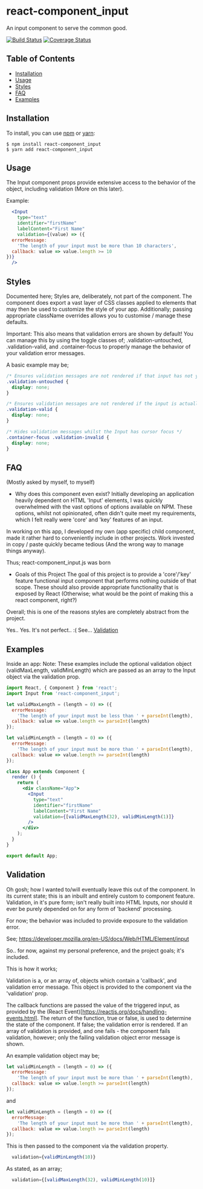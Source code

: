 # react-component_input

An input component to serve the common good.

[![Build Status](https://travis-ci.org/dmblack/react-component_input.js.svg?branch=master)](https://travis-ci.org/dmblack/react-component_input.js?branch=master)
[![Coverage Status](https://coveralls.io/repos/github/dmblack/react-component_input.js/badge.svg?branch=master)](https://coveralls.io/github/dmblack/react-component_input.js?branch=master)

## Table of Contents

* [Installation](#installation)
* [Usage](#usage)
* [Styles](#styles)
* [FAQ](#FAQ)
* [Examples](#examples)

## Installation

To install, you can use [npm](https://npmjs.org/) or [yarn](https://yarnpkg.com):


    $ npm install react-component_input
    $ yarn add react-component_input


## Usage

The Input component props provide extensive access to the behavior of the object, including validation (More on this later).

Example:

```jsx
  <Input
    type="text"
    identifier="firstName"
    labelContent="First Name"
    validation={(value) => ({
  errorMessage:
    'The length of your input must be more than 10 characters',
  callback: value => value.length >= 10
})}
  />
```

## Styles

Documented here; Styles are, deliberately, not part of the component. The component does export a vast layer of CSS classes
applied to elements that may then be used to customize the style of your app. Additionally; passing appropriate className
overrides allows you to customise / manage these defaults.

Important:
This also means that validation errors are shown by default! You can manage this by using the toggle classes of;
.validation-untouched, .validation-valid, and .container-focus to properly manage the behavior of your validation error
messages.

A basic example may be;
```css
/* Ensures validation messages are not rendered if that input has not yet been modified */
.validation-untouched {
  display: none;
}

/* Ensures validation messages are not rendered if the input is actually valid */ 
.validation-valid {
  display: none;
}

/* Hides validation messages whilst the Input has cursor focus */
.container-focus .validation-invalid {
  display: none;
}
```

## FAQ
(Mostly asked by myself, to myself)

* Why does this component even exist?
Initially developing an application heavily dependent on HTML 'Input' elements,
I was quickly overwhelmed with the vast options of options available on NPM.
These options, whilst not opinionated, often didn't quite meet my requirements,
which I felt really were 'core' and 'key' features of an input.

In working on this app, I developed my own (app specific) child component, made
it rather hard to conveniently include in other projects. Work invested in copy
/ paste quickly became tedious (And the wrong way to manage things anyway).

Thus; react-component_input.js was born

* Goals of this Project
The goal of this project is to provide a 'core'/'key' feature functional input
component that performs nothing outside of that scope. These should also provide
appropriate functionality that is exposed by React (Otherwise; what would be the
point of making this a react component, right?)

Overall; this is one of the reasons styles are completely abstract from the
project.

Yes.. Yes. It's not perfect.. :( See... [Validation](#Validation)

## Examples

Inside an app:
Note: These examples include the optional validation object (validMaxLength, validMinLength) which are passed as an array
to the Input object via the validation prop.

```jsx
import React, { Component } from 'react';
import Input from 'react-component_input';

let validMaxLength = (length = 0) => ({
  errorMessage:
    'The length of your input must be less than ' + parseInt(length),
  callback: value => value.length <= parseInt(length)
});

let validMinLength = (length = 0) => ({
  errorMessage:
    'The length of your input must be more than ' + parseInt(length),
  callback: value => value.length >= parseInt(length)
});

class App extends Component {
  render () {
    return (
      <div className="App">
        <Input
          type="text"
          identifier="firstName"
          labelContent="First Name"
          validation={[validMaxLength(32), validMinLength(1)]}
        />
      </div>
    );
  }
}

export default App;
```

## Validation
Oh gosh; how I wanted to/will eventually leave this out of the component. In its
current state; this is an inbuilt and entirely custom to component feature. 
Validation, in it's pure form; isn't really built into HTML Inputs, nor should
it ever be purely depended on for any form of 'backend' processing. 

For now; the behavior was included to provide exposure to the validation
error.

See; https://developer.mozilla.org/en-US/docs/Web/HTML/Element/input

So.. for now, against my personal preference, and the project goals; it's
included.

This is how it works;

Validation is a, or an array of, objects which contain a 'callback', and 
validation error message. This object is provided to the component via the
'validation' prop.

The callback functions are passed the value of the triggered input, as
provided by the (React Event)[https://reactjs.org/docs/handling-events.html].
The return of the function, true or false, is used to determine the state of the
component. If false; the validation error is rendered. If an array of validation
is provided, and one fails - the component fails validation, however; only the
failing validation object error message is shown.

An example validation object may be;

```js
let validMinLength = (length = 0) => ({
  errorMessage:
    'The length of your input must be more than ' + parseInt(length),
  callback: value => value.length >= parseInt(length)
});
```
and
```js
let validMinLength = (length = 0) => ({
  errorMessage:
    'The length of your input must be more than ' + parseInt(length),
  callback: value => value.length >= parseInt(length)
});
```

This is then passed to the component via the validation property.
```jsx
  validation={validMinLength(10)}
```

As stated, as an array;
```jsx
  validation={[validMaxLength(32), validMinLength(10)]}
```
